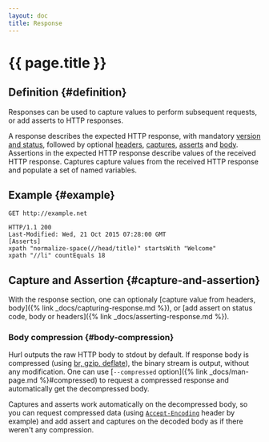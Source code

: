 ```yaml
---
layout: doc
title: Response
---
```

# {{ page.title }}

## Definition {#definition}

Responses can be used to capture values to perform subsequent requests, or add asserts to HTTP responses.

A response describes the expected HTTP response, with mandatory [version and status](#url), followed by optional [headers](#headers), 
[captures](#captures), [asserts](#asserts) and [body](#body). Assertions in the expected HTTP response describe values
of the received HTTP response. Captures capture values from the received HTTP response and populate a set of named
variables.


## Example {#example}

```hurl
GET http://example.net

HTTP/1.1 200
Last-Modified: Wed, 21 Oct 2015 07:28:00 GMT
[Asserts]
xpath "normalize-space(//head/title)" startsWith "Welcome"
xpath "//li" countEquals 18
```

## Capture and Assertion {#capture-and-assertion}

With the response section, one can optionaly [capture value from headers, body]({% link _docs/capturing-response.md %}),
 or [add assert on status code, body or headers]({% link _docs/asserting-response.md %}).
 
### Body compression {#body-compression}

Hurl outputs the raw HTTP body to stdout by default. If response body is compressed (using [br, gzip, deflate](https://developer.mozilla.org/en-US/docs/Web/HTTP/Headers/Accept-Encoding)),
 the binary stream is output, without any modification. One can use [`--compressed` option]({% link _docs/man-page.md
  %}#compressed) to request a compressed response and automatically get the decompressed body. 

Captures and asserts work automatically on the decompressed body, so you can request compressed data (using [`Accept-Encoding`](https://developer.mozilla.org/en-US/docs/Web/HTTP/Headers/Accept-Encoding)
 header by example) and add assert and captures on the decoded body as if there weren't any compression.   